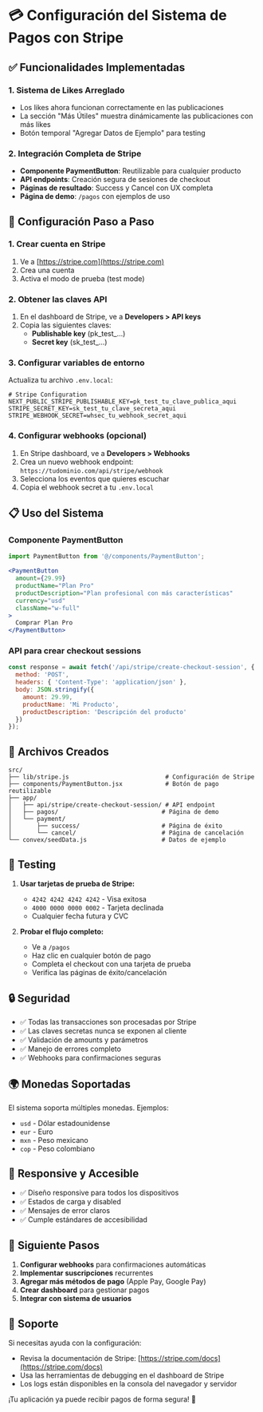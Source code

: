 # 💳 Configuración del Sistema de Pagos con Stripe

## ✅ Funcionalidades Implementadas

### 1. **Sistema de Likes Arreglado**
- Los likes ahora funcionan correctamente en las publicaciones
- La sección "Más Útiles" muestra dinámicamente las publicaciones con más likes
- Botón temporal "Agregar Datos de Ejemplo" para testing

### 2. **Integración Completa de Stripe**
- **Componente PaymentButton**: Reutilizable para cualquier producto
- **API endpoints**: Creación segura de sesiones de checkout
- **Páginas de resultado**: Success y Cancel con UX completa
- **Página de demo**: `/pagos` con ejemplos de uso

## 🚀 Configuración Paso a Paso

### 1. Crear cuenta en Stripe
1. Ve a [https://stripe.com](https://stripe.com)
2. Crea una cuenta
3. Activa el modo de prueba (test mode)

### 2. Obtener las claves API
1. En el dashboard de Stripe, ve a **Developers > API keys**
2. Copia las siguientes claves:
   - **Publishable key** (pk_test_...)
   - **Secret key** (sk_test_...)

### 3. Configurar variables de entorno
Actualiza tu archivo `.env.local`:

```env
# Stripe Configuration
NEXT_PUBLIC_STRIPE_PUBLISHABLE_KEY=pk_test_tu_clave_publica_aqui
STRIPE_SECRET_KEY=sk_test_tu_clave_secreta_aqui
STRIPE_WEBHOOK_SECRET=whsec_tu_webhook_secret_aqui
```

### 4. Configurar webhooks (opcional)
1. En Stripe dashboard, ve a **Developers > Webhooks**
2. Crea un nuevo webhook endpoint: `https://tudominio.com/api/stripe/webhook`
3. Selecciona los eventos que quieres escuchar
4. Copia el webhook secret a tu `.env.local`

## 📋 Uso del Sistema

### Componente PaymentButton
```jsx
import PaymentButton from '@/components/PaymentButton';

<PaymentButton
  amount={29.99}
  productName="Plan Pro"
  productDescription="Plan profesional con más características"
  currency="usd"
  className="w-full"
>
  Comprar Plan Pro
</PaymentButton>
```

### API para crear checkout sessions
```javascript
const response = await fetch('/api/stripe/create-checkout-session', {
  method: 'POST',
  headers: { 'Content-Type': 'application/json' },
  body: JSON.stringify({
    amount: 29.99,
    productName: 'Mi Producto',
    productDescription: 'Descripción del producto'
  })
});
```

## 🔧 Archivos Creados

```
src/
├── lib/stripe.js                           # Configuración de Stripe
├── components/PaymentButton.jsx            # Botón de pago reutilizable
├── app/
│   ├── api/stripe/create-checkout-session/ # API endpoint
│   ├── pagos/                             # Página de demo
│   └── payment/
│       ├── success/                       # Página de éxito
│       └── cancel/                        # Página de cancelación
└── convex/seedData.js                     # Datos de ejemplo
```

## 🧪 Testing

1. **Usar tarjetas de prueba de Stripe:**
   - `4242 4242 4242 4242` - Visa exitosa
   - `4000 0000 0000 0002` - Tarjeta declinada
   - Cualquier fecha futura y CVC

2. **Probar el flujo completo:**
   - Ve a `/pagos`
   - Haz clic en cualquier botón de pago
   - Completa el checkout con una tarjeta de prueba
   - Verifica las páginas de éxito/cancelación

## 🔒 Seguridad

- ✅ Todas las transacciones son procesadas por Stripe
- ✅ Las claves secretas nunca se exponen al cliente
- ✅ Validación de amounts y parámetros
- ✅ Manejo de errores completo
- ✅ Webhooks para confirmaciones seguras

## 🌍 Monedas Soportadas

El sistema soporta múltiples monedas. Ejemplos:
- `usd` - Dólar estadounidense
- `eur` - Euro
- `mxn` - Peso mexicano
- `cop` - Peso colombiano

## 📱 Responsive y Accesible

- ✅ Diseño responsive para todos los dispositivos
- ✅ Estados de carga y disabled
- ✅ Mensajes de error claros
- ✅ Cumple estándares de accesibilidad

## 🚀 Siguiente Pasos

1. **Configurar webhooks** para confirmaciones automáticas
2. **Implementar suscripciones** recurrentes
3. **Agregar más métodos de pago** (Apple Pay, Google Pay)
4. **Crear dashboard** para gestionar pagos
5. **Integrar con sistema de usuarios**

## 🤝 Soporte

Si necesitas ayuda con la configuración:
- Revisa la documentación de Stripe: [https://stripe.com/docs](https://stripe.com/docs)
- Usa las herramientas de debugging en el dashboard de Stripe
- Los logs están disponibles en la consola del navegador y servidor

¡Tu aplicación ya puede recibir pagos de forma segura! 🎉